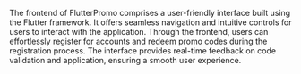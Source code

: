 The frontend of FlutterPromo comprises a user-friendly interface built using the Flutter framework. It offers seamless navigation and intuitive controls for users to interact with the application. Through the frontend, users can effortlessly register for accounts and redeem promo codes during the registration process. The interface provides real-time feedback on code validation and application, ensuring a smooth user experience.
